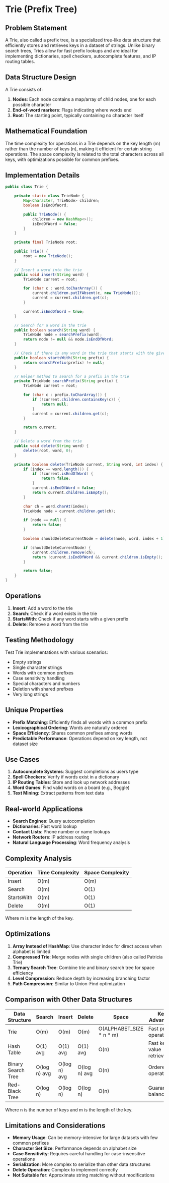 # Trie (Prefix Tree)

## Problem Statement

A Trie, also called a prefix tree, is a specialized tree-like data structure that efficiently stores and retrieves keys in a dataset of strings. Unlike binary search trees, Tries allow for fast prefix lookups and are ideal for implementing dictionaries, spell checkers, autocomplete features, and IP routing tables.

## Data Structure Design

A Trie consists of:

1. **Nodes**: Each node contains a map/array of child nodes, one for each possible character
2. **End-of-word markers**: Flags indicating where words end
3. **Root**: The starting point, typically containing no character itself

## Mathematical Foundation

The time complexity for operations in a Trie depends on the key length (m) rather than the number of keys (n), making it efficient for certain string operations. The space complexity is related to the total characters across all keys, with optimizations possible for common prefixes.

## Implementation Details

```java
public class Trie {

    private static class TrieNode {
        Map<Character, TrieNode> children;
        boolean isEndOfWord;

        public TrieNode() {
            children = new HashMap<>();
            isEndOfWord = false;
        }
    }

    private final TrieNode root;

    public Trie() {
        root = new TrieNode();
    }

    // Insert a word into the trie
    public void insert(String word) {
        TrieNode current = root;

        for (char c : word.toCharArray()) {
            current.children.putIfAbsent(c, new TrieNode());
            current = current.children.get(c);
        }

        current.isEndOfWord = true;
    }

    // Search for a word in the trie
    public boolean search(String word) {
        TrieNode node = searchPrefix(word);
        return node != null && node.isEndOfWord;
    }

    // Check if there is any word in the trie that starts with the given prefix
    public boolean startsWith(String prefix) {
        return searchPrefix(prefix) != null;
    }

    // Helper method to search for a prefix in the trie
    private TrieNode searchPrefix(String prefix) {
        TrieNode current = root;

        for (char c : prefix.toCharArray()) {
            if (!current.children.containsKey(c)) {
                return null;
            }
            current = current.children.get(c);
        }

        return current;
    }

    // Delete a word from the trie
    public void delete(String word) {
        delete(root, word, 0);
    }

    private boolean delete(TrieNode current, String word, int index) {
        if (index == word.length()) {
            if (!current.isEndOfWord) {
                return false;
            }
            current.isEndOfWord = false;
            return current.children.isEmpty();
        }

        char ch = word.charAt(index);
        TrieNode node = current.children.get(ch);

        if (node == null) {
            return false;
        }

        boolean shouldDeleteCurrentNode = delete(node, word, index + 1);

        if (shouldDeleteCurrentNode) {
            current.children.remove(ch);
            return !current.isEndOfWord && current.children.isEmpty();
        }

        return false;
    }
}
```

## Operations

1. **Insert**: Add a word to the trie
2. **Search**: Check if a word exists in the trie
3. **StartsWith**: Check if any word starts with a given prefix
4. **Delete**: Remove a word from the trie

## Testing Methodology

Test Trie implementations with various scenarios:
- Empty strings
- Single character strings
- Words with common prefixes
- Case sensitivity handling
- Special characters and numbers
- Deletion with shared prefixes
- Very long strings

## Unique Properties

- **Prefix Matching**: Efficiently finds all words with a common prefix
- **Lexicographical Ordering**: Words are naturally ordered
- **Space Efficiency**: Shares common prefixes among words
- **Predictable Performance**: Operations depend on key length, not dataset size

## Use Cases

1. **Autocomplete Systems**: Suggest completions as users type
2. **Spell Checkers**: Verify if words exist in a dictionary
3. **IP Routing Tables**: Store and look up network addresses
4. **Word Games**: Find valid words on a board (e.g., Boggle)
5. **Text Mining**: Extract patterns from text data

## Real-world Applications

- **Search Engines**: Query autocompletion
- **Dictionaries**: Fast word lookup
- **Contact Lists**: Phone number or name lookups
- **Network Routers**: IP address routing
- **Natural Language Processing**: Word frequency analysis

## Complexity Analysis

| Operation   | Time Complexity | Space Complexity |
|-------------|----------------|------------------|
| Insert      | O(m)           | O(m)             |
| Search      | O(m)           | O(1)             |
| StartsWith  | O(m)           | O(1)             |
| Delete      | O(m)           | O(1)             |

Where m is the length of the key.

## Optimizations

1. **Array Instead of HashMap**: Use character index for direct access when alphabet is limited
2. **Compressed Trie**: Merge nodes with single children (also called Patricia Trie)
3. **Ternary Search Tree**: Combine trie and binary search tree for space efficiency
4. **Level Compression**: Reduce depth by increasing branching factor
5. **Path Compression**: Similar to Union-Find optimization

## Comparison with Other Data Structures

| Data Structure        | Search       | Insert       | Delete       | Space                | Key Advantage           |
|-----------------------|--------------|--------------|--------------|----------------------|-------------------------|
| Trie                  | O(m)         | O(m)         | O(m)         | O(ALPHABET_SIZE * n * m) | Fast prefix operations    |
| Hash Table            | O(1) avg     | O(1) avg     | O(1) avg     | O(n)                 | Fast key-value retrieval |
| Binary Search Tree    | O(log n) avg | O(log n) avg | O(log n) avg | O(n)                 | Ordered operations       |
| Red-Black Tree        | O(log n)     | O(log n)     | O(log n)     | O(n)                 | Guaranteed balancing     |

Where n is the number of keys and m is the length of the key.

## Limitations and Considerations

- **Memory Usage**: Can be memory-intensive for large datasets with few common prefixes
- **Character Set Size**: Performance depends on alphabet size
- **Case Sensitivity**: Requires careful handling for case-insensitive operations
- **Serialization**: More complex to serialize than other data structures
- **Delete Operation**: Complex to implement correctly
- **Not Suitable for**: Approximate string matching without modifications
